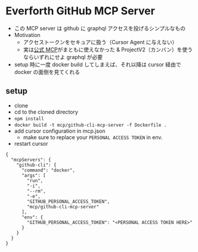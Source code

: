 # Everforth GitHub MCP Server

- この MCP server は github に graphql アクセスを投げるシンプルなもの
- Motivation
  - アクセストークンをセキュアに扱う（Cursor Agent に与えない）
  - 実は[公式 MCP](https://github.com/modelcontextprotocol/servers/tree/main/src/github)がまともに使えなかった & ProjectV2（カンバン）を使うならいずれにせよ graphql が必要
- setup 時に一度 docker build してしまえば、それ以降は cursor 経由で docker の面倒を見てくれる

## setup

- clone
- cd to the cloned directory
- `npm install`
- `docker build -t mcp/github-cli-mcp-server -f Dockerfile .`
- add cursor configuration in mcp.json
  - make sure to replace your `PERSONAL ACCESS TOKEN` in env.
- restart cursor

```
{
  "mcpServers": {
    "github-cli": {
      "command": "docker",
      "args": [
        "run",
        "-i",
        "--rm",
        "-e",
        "GITHUB_PERSONAL_ACCESS_TOKEN",
        "mcp/github-cli-mcp-server"
      ],
      "env": {
        "GITHUB_PERSONAL_ACCESS_TOKEN": "<PERSONAL ACCESS TOKEN HERE>"
      }
    }
  }
}
```
